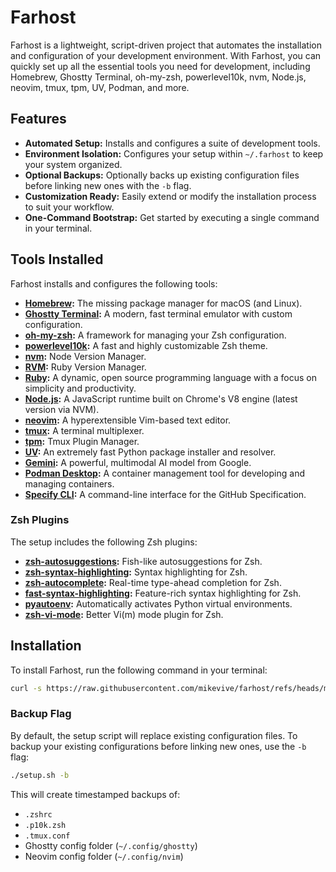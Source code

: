 # Farhost

Farhost is a lightweight, script-driven project that automates the installation and configuration of your development environment. With Farhost, you can quickly set up all the essential tools you need for development, including Homebrew, Ghostty Terminal, oh-my-zsh, powerlevel10k, nvm, Node.js, neovim, tmux, tpm, UV, Podman, and more.

## Features

- **Automated Setup:** Installs and configures a suite of development tools.
- **Environment Isolation:** Configures your setup within `~/.farhost` to keep your system organized.
- **Optional Backups:** Optionally backs up existing configuration files before linking new ones with the `-b` flag.
- **Customization Ready:** Easily extend or modify the installation process to suit your workflow.
- **One-Command Bootstrap:** Get started by executing a single command in your terminal.

## Tools Installed

Farhost installs and configures the following tools:

- **[Homebrew](https://brew.sh/):** The missing package manager for macOS (and Linux).
- **[Ghostty Terminal](https://ghostty.org/):** A modern, fast terminal emulator with custom configuration.
- **[oh-my-zsh](https://ohmyz.sh/):** A framework for managing your Zsh configuration.
- **[powerlevel10k](https://github.com/romkatv/powerlevel10k):** A fast and highly customizable Zsh theme.
- **[nvm](https://github.com/nvm-sh/nvm):** Node Version Manager.
- **[RVM](https://rvm.io/):** Ruby Version Manager.
- **[Ruby](https://www.ruby-lang.org/):** A dynamic, open source programming language with a focus on simplicity and productivity.
- **[Node.js](https://nodejs.org/):** A JavaScript runtime built on Chrome's V8 engine (latest version via NVM).
- **[neovim](https://neovim.io/):** A hyperextensible Vim-based text editor.
- **[tmux](https://github.com/tmux/tmux):** A terminal multiplexer.
- **[tpm](https://github.com/tmux-plugins/tpm):** Tmux Plugin Manager.
- **[UV](https://github.com/astral-sh/uv):** An extremely fast Python package installer and resolver.
- **[Gemini](https://gemini.google.com/):** A powerful, multimodal AI model from Google.
- **[Podman Desktop](https://podman-desktop.io/):** A container management tool for developing and managing containers.
- **[Specify CLI](https://github.com/github/spec-kit):** A command-line interface for the GitHub Specification.

### Zsh Plugins

The setup includes the following Zsh plugins:

- **[zsh-autosuggestions](https://github.com/zsh-users/zsh-autosuggestions):** Fish-like autosuggestions for Zsh.
- **[zsh-syntax-highlighting](https://github.com/zsh-users/zsh-syntax-highlighting):** Syntax highlighting for Zsh.
- **[zsh-autocomplete](https://github.com/marlonrichert/zsh-autocomplete):** Real-time type-ahead completion for Zsh.
- **[fast-syntax-highlighting](https://github.com/zdharma-continuum/fast-syntax-highlighting):** Feature-rich syntax highlighting for Zsh.
- **[pyautoenv](https://github.com/hsaunders1904/pyautoenv):** Automatically activates Python virtual environments.
- **[zsh-vi-mode](https://github.com/jeffreytse/zsh-vi-mode):** Better Vi(m) mode plugin for Zsh.

## Installation

To install Farhost, run the following command in your terminal:

```bash
curl -s https://raw.githubusercontent.com/mikevive/farhost/refs/heads/main/setup.sh | bash
```

### Backup Flag

By default, the setup script will replace existing configuration files. To backup your existing configurations before linking new ones, use the `-b` flag:

```bash
./setup.sh -b
```

This will create timestamped backups of:
- `.zshrc`
- `.p10k.zsh`
- `.tmux.conf`
- Ghostty config folder (`~/.config/ghostty`)
- Neovim config folder (`~/.config/nvim`)

